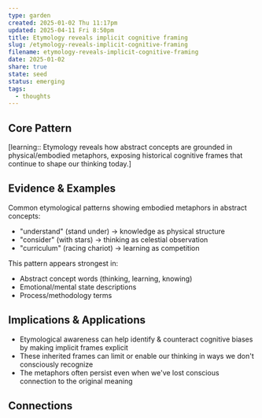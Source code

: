 ```yaml
---
type: garden
created: 2025-01-02 Thu 11:17pm
updated: 2025-04-11 Fri 8:50pm
title: Etymology reveals implicit cognitive framing
slug: /etymology-reveals-implicit-cognitive-framing
filename: etymology-reveals-implicit-cognitive-framing
date: 2025-01-02
share: true
state: seed
status: emerging
tags:
  - thoughts
---
```


## Core Pattern

[learning:: Etymology reveals how abstract concepts are grounded in physical/embodied metaphors, exposing historical cognitive frames that continue to shape our thinking today.]

## Evidence & Examples

Common etymological patterns showing embodied metaphors in abstract concepts:
- "understand" (stand under) → knowledge as physical structure
- "consider" (with stars) → thinking as celestial observation  
- "curriculum" (racing chariot) → learning as competition

This pattern appears strongest in:
- Abstract concept words (thinking, learning, knowing)
- Emotional/mental state descriptions
- Process/methodology terms

## Implications & Applications

- Etymological awareness can help identify & counteract cognitive biases by making implicit frames explicit
- These inherited frames can limit or enable our thinking in ways we don't consciously recognize
- The metaphors often persist even when we've lost conscious connection to the original meaning

## Connections


